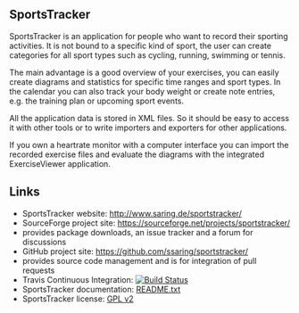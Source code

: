 ## SportsTracker

SportsTracker is an application for people who want to record their sporting
activities. It is not bound to a specific kind of sport, the user can create
categories for all sport types such as cycling, running, swimming or tennis.

The main advantage is a good overview of your exercises, you can easily create
diagrams and statistics for specific time ranges and sport types. In the 
calendar you can also track your body weight or create note entries, e.g. the
training plan or upcoming sport events.

All the application data is stored in XML files. So it should be easy to access
it with other tools or to write importers and exporters for other applications.

If you own a heartrate monitor with a computer interface you can import the
recorded exercise files and evaluate the diagrams with the integrated
ExerciseViewer application.


## Links

* SportsTracker website: http://www.saring.de/sportstracker/
* SourceForge project site: https://sourceforge.net/projects/sportstracker/
 * provides package downloads, an issue tracker and a forum for discussions
* GitHub project site: https://github.com/ssaring/sportstracker/
 * provides source code management and is for integration of pull requests
* Travis Continuous Integration: [![Build Status](https://travis-ci.org/ssaring/sportstracker.svg?branch=master)](https://travis-ci.org/ssaring/sportstracker)
* SportsTracker documentation: [README.txt](sportstracker/docs/README.txt)
* SportsTracker license: [GPL v2](sportstracker/docs/LICENSE.txt)
